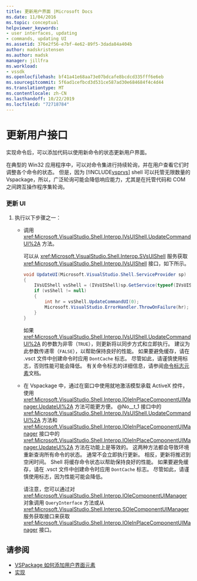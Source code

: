 ```yaml
---
title: 更新用户界面 |Microsoft Docs
ms.date: 11/04/2016
ms.topic: conceptual
helpviewer_keywords:
- user interfaces, updating
- commands, updating UI
ms.assetid: 376e2f56-e7bf-4e62-89f5-3dada84a404b
author: madskristensen
ms.author: madsk
manager: jillfra
ms.workload:
- vssdk
ms.openlocfilehash: bf41a41e68aa73e07bdcafe8bcdcd335fff6e6eb
ms.sourcegitcommit: 5f6ad1cefbcd3d531ce587ad30e684684f4c4d44
ms.translationtype: MT
ms.contentlocale: zh-CN
ms.lasthandoff: 10/22/2019
ms.locfileid: "72718784"
---
```

# <a name="updating-the-user-interface"></a>更新用户接口
实现命令后，可以添加代码以使用新命令的状态更新用户界面。

 在典型的 Win32 应用程序中，可以对命令集进行持续轮询，并在用户查看它们时调整各个命令的状态。 但是，因为 [!INCLUDE[vsprvs](../code-quality/includes/vsprvs_md.md)] shell 可以托管无限数量的 Vspackage，所以，广泛轮询可能会降低响应能力，尤其是在托管代码和 COM 之间跨互操作程序集轮询。

### <a name="to-update-the-ui"></a>更新 UI

1. 执行以下步骤之一：

    - 调用 <xref:Microsoft.VisualStudio.Shell.Interop.IVsUIShell.UpdateCommandUI%2A> 方法。

         可以从 <xref:Microsoft.VisualStudio.Shell.Interop.SVsUIShell> 服务获取 <xref:Microsoft.VisualStudio.Shell.Interop.IVsUIShell> 接口，如下所示。

        ```csharp
        void UpdateUI(Microsoft.VisualStudio.Shell.ServiceProvider sp)
        {
            IVsUIShell vsShell = (IVsUIShell)sp.GetService(typeof(IVsUIShell));
            if (vsShell != null)
            {
                int hr = vsShell.UpdateCommandUI(0);
                Microsoft.VisualStudio.ErrorHandler.ThrowOnFailure(hr);
            }
        }

        ```

         如果 <xref:Microsoft.VisualStudio.Shell.Interop.IVsUIShell.UpdateCommandUI%2A> 的参数为非零（`TRUE`），则更新将以同步方式和立即执行。 建议为此参数传递零（`FALSE`），以帮助保持良好的性能。 如果要避免缓存，请在 .vsct 文件中创建命令时应用 `DontCache` 标志。 尽管如此，请谨慎使用标志，否则性能可能会降低。 有关命令标志的详细信息，请参阅[命令标志元素](../extensibility/command-flag-element.md)文档。

    - 在 Vspackage 中，通过在窗口中使用就地激活模型承载 ActiveX 控件，使用 <xref:Microsoft.VisualStudio.Shell.Interop.IOleInPlaceComponentUIManager.UpdateUI%2A> 方法可能更方便。 @No__t_1 接口中的 <xref:Microsoft.VisualStudio.Shell.Interop.IVsUIShell.UpdateCommandUI%2A> 方法和 <xref:Microsoft.VisualStudio.Shell.Interop.IOleInPlaceComponentUIManager> 接口中的 <xref:Microsoft.VisualStudio.Shell.Interop.IOleInPlaceComponentUIManager.UpdateUI%2A> 方法在功能上是等效的。 这两种方法都会导致环境重新查询所有命令的状态。 通常不会立即执行更新。 相反，更新将推迟到空闲时间。 Shell 将缓存命令状态以帮助保持良好的性能。 如果要避免缓存，请在 .vsct 文件中创建命令时应用 `DontCache` 标志。 尽管如此，请谨慎使用标志，因为性能可能会降低。

         请注意，您可以通过对 <xref:Microsoft.VisualStudio.Shell.Interop.IOleComponentUIManager> 对象调用 `QueryInterface` 方法或从 <xref:Microsoft.VisualStudio.Shell.Interop.SOleComponentUIManager> 服务获取接口来获取 <xref:Microsoft.VisualStudio.Shell.Interop.IOleInPlaceComponentUIManager> 接口。

## <a name="see-also"></a>请参阅
- [VSPackage 如何添加用户界面元素](../extensibility/internals/how-vspackages-add-user-interface-elements.md)
- [实现](../extensibility/internals/command-implementation.md)